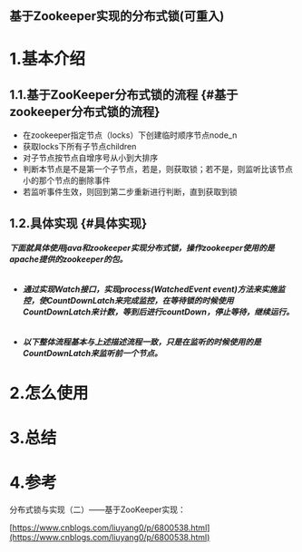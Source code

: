 ## 基于Zookeeper实现的分布式锁\(可重入\)

# 1.基本介绍

## 1.1.**基于ZooKeeper分布式锁的流程** {#基于zookeeper分布式锁的流程}

* 在zookeeper指定节点（locks）下创建临时顺序节点node\_n
* 获取locks下所有子节点children
* 对子节点按节点自增序号从小到大排序
* 判断本节点是不是第一个子节点，若是，则获取锁；若不是，则监听比该节点小的那个节点的删除事件
* 若监听事件生效，则回到第二步重新进行判断，直到获取到锁

## 1.2.**具体实现** {#具体实现}

###### **下面就具体使用java和zookeeper实现分布式锁，操作zookeeper使用的是apache提供的zookeeper的包。**

* ###### **通过实现Watch接口，实现process\(WatchedEvent event\)方法来实施监控，使CountDownLatch来完成监控，在等待锁的时候使用CountDownLatch来计数，等到后进行countDown，停止等待，继续运行。**
* ###### **以下整体流程基本与上述描述流程一致，只是在监听的时候使用的是CountDownLatch来监听前一个节点。**

# 2.怎么使用

# 3.总结

# 4.参考

分布式锁与实现（二）——基于ZooKeeper实现：

[https://www.cnblogs.com/liuyang0/p/6800538.html](https://www.cnblogs.com/liuyang0/p/6800538.html)

